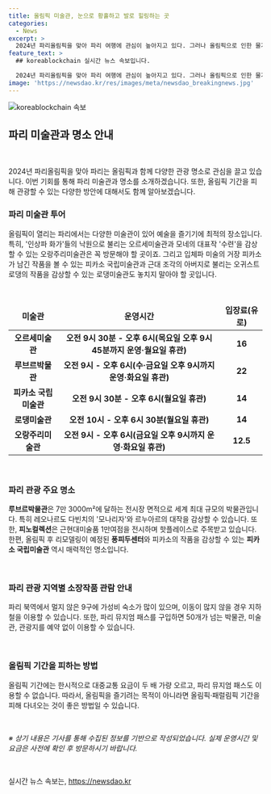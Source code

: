 ```yaml
---
title: 올림픽 미술관, 눈으로 황홀하고 발로 힐링하는 곳
categories:
  - News
excerpt: >
  2024년 파리올림픽을 맞아 파리 여행에 관심이 높아지고 있다. 그러나 올림픽으로 인한 물가 상승과 관광객 증가로 인한 도심 붐비기 때문에 관광객들은 일정을 조정하는 것이 좋다. 또한, 올림픽에 가려진 뜻깊은 곳으로는 파리미술관의 특별전과 각종 미술관들을 둘러보며 예술의 도시의 매력을 느낄 수 있다. 版权声明: 이 문서는 오픈 소스 텍스트로서 CC-BY-SA 라이센스에 따라 자유롭게 재사용이 가능합니다.
feature_text: >
  ## koreablockchain 실시간 뉴스 속보입니다.

  2024년 파리올림픽을 맞아 파리 여행에 관심이 높아지고 있다. 그러나 올림픽으로 인한 물가 상승과 관광객 증가로 인한 도심 붐비기 때문에 관광객들은 일정을 조정하는 것이 좋다. 또한, 올림픽에 가려진 뜻깊은 곳으로는 파리미술관의 특별전과 각종 미술관들을 둘러보며 예술의 도시의 매력을 느낄 수 있다. 版权声明: 이 문서는 오픈 소스 텍스트로서 CC-BY-SA 라이센스에 따라 자유롭게 재사용이 가능합니다.
image: 'https://newsdao.kr/res/images/meta/newsdao_breakingnews.jpg'
---
```


<p><img src="https://newsdao.kr/res/images/meta/newsdao_breakingnews.jpg" alt="koreablockchain 속보" /></p>

<h2 data-ke-size="size26">파리 미술관과 명소 안내</h2>

<p data-ke-size="size16">&nbsp;</p>

<p data-ke-size="size16">2024년 파리올림픽을 맞아 파리는 올림픽과 함께 다양한 관광 명소로 관심을 끌고 있습니다. 이번 기회를 통해 파리 미술관과 명소를 소개하겠습니다. 또한, 올림픽 기간을 피해 관광할 수 있는 다양한 방안에 대해서도 함께 알아보겠습니다.</p>

<h3 data-ke-size="size24">파리 미술관 투어</h3>

<p>올림픽이 열리는 파리에서는 다양한 미술관이 있어 예술을 즐기기에 최적의 장소입니다. 특히, '인상파 화가'들의 낙원으로 불리는 오르세미술관과 모네의 대표작 '수련'을 감상할 수 있는 오랑주리미술관은 꼭 방문해야 할 곳이죠. 그리고 입체파 미술의 거장 피카소가 남긴 작품을 볼 수 있는 피카소 국립미술관과 근대 조각의 아버지로 불리는 오귀스트 로댕의 작품을 감상할 수 있는 로댕미술관도 놓치지 말아야 할 곳입니다.</p>

<p>&nbsp;</p>

<table>
<thead>
<tr>
<td style="text-align: center; height: 17px;"><b>미술관</b></td>
<td style="text-align: center; height: 17px;"><b>운영시간</b></td>
<td style="text-align: center; height: 17px;"><b>입장료(유로)</b></td>
</tr>
</thead>
<tbody>
<tr>
<td style="text-align: center; height: 17px;"><b>오르세미술관</b></td>
<td style="text-align: center; height: 17px;"><b>오전 9시 30분 - 오후 6시(목요일 오후 9시 45분까지 운영·월요일 휴관)</b></td>
<td style="text-align: center; height: 17px;"><b>16</b></td>
</tr>
<tr>
<td style="text-align: center; height: 17px;"><b>루브르박물관</b></td>
<td style="text-align: center; height: 17px;"><b>오전 9시 - 오후 6시(수·금요일 오후 9시까지 운영·화요일 휴관)</b></td>
<td style="text-align: center; height: 17px;"><b>22</b></td>
</tr>
<tr>
<td style="text-align: center; height: 17px;"><b>피카소 국립미술관</b></td>
<td style="text-align: center; height: 17px;"><b>오전 9시 30분 - 오후 6시(월요일 휴관)</b></td>
<td style="text-align: center; height: 17px;"><b>14</b></td>
</tr>
<tr>
<td style="text-align: center; height: 17px;"><b>로댕미술관</b></td>
<td style="text-align: center; height: 17px;"><b>오전 10시 - 오후 6시 30분(월요일 휴관)</b></td>
<td style="text-align: center; height: 17px;"><b>14</b></td>
</tr>
<tr>
<td style="text-align: center; height: 17px;"><b>오랑주리미술관</b></td>
<td style="text-align: center; height: 17px;"><b>오전 9시 - 오후 6시(금요일 오후 9시까지 운영·화요일 휴관)</b></td>
<td style="text-align: center; height: 17px;"><b>12.5</b></td>
</tr>
</tbody>
</table>

<p>&nbsp;</p>

<h3 data-ke-size="size24">파리 관광 주요 명소</h3>

<p><strong>루브르박물관</strong>은 7만 3000m²에 달하는 전시장 면적으로 세계 최대 규모의 박물관입니다. 특히 레오나르도 다빈치의 '모나리자'와 르누아르의 대작을 감상할 수 있습니다. 또한, <strong>피노컬렉션</strong>은 근현대미술품 1만여점을 전시하며 핫플레이스로 주목받고 있습니다. 한편, 올림픽 후 리모델링이 예정된 <strong>퐁피두센터</strong>와 피카소의 작품을 감상할 수 있는 <strong>피카소 국립미술관</strong> 역시 매력적인 명소입니다.</p>

<p>&nbsp;</p>

<h3 data-ke-size="size24">파리 관광 지역별 소장작품 관람 안내</h3>

<p>파리 북역에서 멀지 않은 9구에 가성비 숙소가 많이 있으며, 이동이 많지 않을 경우 지하철을 이용할 수 있습니다. 또한, 파리 뮤지엄 패스를 구입하면 50개가 넘는 박물관, 미술관, 관광지를 예약 없이 이용할 수 있습니다.</p>

<p>&nbsp;</p>

<h3 data-ke-size="size24">올림픽 기간을 피하는 방법</h3>

<p>올림픽 기간에는 한시적으로 대중교통 요금이 두 배 가량 오르고, 파리 뮤지엄 패스도 이용할 수 없습니다. 따라서, 올림픽을 즐기려는 목적이 아니라면 올림픽·패럴림픽 기간을 피해 다녀오는 것이 좋은 방법일 수 있습니다.</p>

<p>&nbsp;</p>

<p><em>※ 상기 내용은 기사를 통해 수집된 정보를 기반으로 작성되었습니다. 실제 운영시간 및 요금은 사전에 확인 후 방문하시기 바랍니다.</em></p>

<p data-ke-size="size16">&nbsp;</p>
실시간 뉴스 속보는, <a href="https://newsdao.kr" rel="dofollow">https://newsdao.kr</a>


